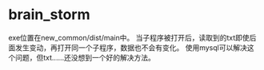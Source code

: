 # brain_storm
exe位置在new_common/dist/main中。
当子程序被打开后，读取到的txt即使后面发生变动，再打开同一个子程序，数据也不会有变化。
使用mysql可以解决这个问题，但txt......还没想到一个好的解决方法。
